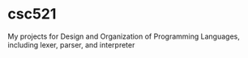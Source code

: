 # csc521
My projects for Design and Organization of Programming Languages, including lexer, parser, and interpreter 

